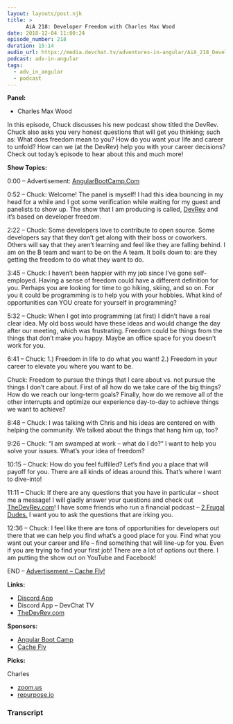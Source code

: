 ```yaml
---
layout: layouts/post.njk
title: >
      AiA 218: Developer Freedom with Charles Max Wood
date: 2018-12-04 11:00:24
episode_number: 218
duration: 15:14
audio_url: https://media.devchat.tv/adventures-in-angular/AiA_218_Developer_%20Freedom_with_Charles_Max_Wood.mp3
podcast: adv-in-angular
tags: 
  - adv_in_angular
  - podcast
---
```


 **Panel:**

- Charles Max Wood 

In this episode, Chuck discusses his new podcast show titled the DevRev. Chuck also asks you very honest questions that will get you thinking; such as: What does freedom mean to you? How do you want your life and career to unfold? How can we (at the DevRev) help you with your career decisions? Check out today’s episode to hear about this and much more!

**Show Topics:**

0:00 – Advertisement: [AngularBootCamp.Com](https://angularbootcamp.com)

0:52 – Chuck: Welcome! The panel is myself! I had this idea bouncing in my head for a while and I got some verification while waiting for my guest and panelists to show up. The show that I am producing is called, [DevRev](http://thedevrev.com) and it’s based on developer freedom.

2:22 – Chuck: Some developers love to contribute to open source. Some developers say that they don’t get along with their boss or coworkers. Others will say that they aren’t learning and feel like they are falling behind. I am on the B team and want to be on the A team. It boils down to: are they getting the freedom to do what they want to do.

3:45 – Chuck: I haven’t been happier with my job since I’ve gone self-employed. Having a sense of freedom could have a different definition for you. Perhaps you are looking for time to go hiking, skiing, and so on. For you it could be programming is to help you with your hobbies. What kind of opportunities can YOU create for yourself in programming?

5:32 – Chuck: When I got into programming (at first) I didn’t have a real clear idea. My old boss would have these ideas and would change the day after our meeting, which was frustrating. Freedom could be things from the things that don’t make you happy. Maybe an office space for you doesn’t work for you.

6:41 – Chuck: 1.) Freedom in life to do what you want! 2.) Freedom in your career to elevate you where you want to be.

Chuck: Freedom to pursue the things that I care about vs. not pursue the things I don’t care about. First of all how do we take care of the big things? How do we reach our long-term goals? Finally, how do we remove all of the other interrupts and optimize our experience day-to-day to achieve things we want to achieve?

8:48 – Chuck: I was talking with Chris and his ideas are centered on with helping the community. We talked about the things that hang him up, too?

9:26 – Chuck: “I am swamped at work – what do I do?” I want to help you solve your issues. What’s your idea of freedom?

10:15 – Chuck: How do you feel fulfilled? Let’s find you a place that will payoff for you. There are all kinds of ideas around this. That’s where I want to dive-into!

11:11 – Chuck: If there are any questions that you have in particular – shoot me a message! I will gladly answer your questions and check out [TheDevRev.com](http://thedevrev.com)! I have some friends who run a financial podcast – [2 Frugal Dudes.](https://2frugaldudes.com) I want you to ask the questions that are irking you.

12:36 – Chuck: I feel like there are tons of opportunities for developers out there that we can help you find what’s a good place for you. Find what you want out your career and life – find something that will line-up for you. Even if you are trying to find your first job! There are a lot of options out there. I am putting the show out on YouTube and Facebook!

END – [Advertisement – Cache Fly!](https://www.cachefly.com)

**Links:**

- [Discord App](https://discordapp.com/login?redirect_to=%252Factivity)
- Discord App – DevChat TV
- [TheDevRev.com](http://thedevrev.com)

**Sponsors:**

- [Angular Boot Camp](https://angularbootcamp.com/)
- [Cache Fly](https://www.cachefly.com)

**Picks:**

Charles

- [zoom.us](https://zoom.us)
- [repurpose.io](https://repurpose.io)


### Transcript


